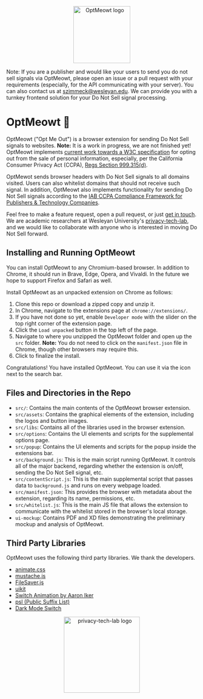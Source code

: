 <p align="center">
  <img src="https://github.com/privacy-tech-lab/optmeowt-browser-extension/blob/issue-19/src/assets/cat-w-text/optmeow-logo-circle.png" width="150px" height="150px" title="OptMeowt logo">
<p>

Note: If you are a publisher and would like your users to send you do not sell signals via OptMeowt, please open an issue or a pull request with your requirements (especially, for the API communicating with your server). You can also contact us at szimmeck@wesleyan.edu. We can provide you with a turnkey frontend solution for your Do Not Sell signal processing.

# OptMeowt :paw_prints:

OptMeowt ("Opt Me Out") is a browser extension for sending Do Not Sell signals to websites. **Note:** It is a work in progress, we are not finished yet! OptMeowt implements [current work towards a W3C specification](https://github.com/privacycg/proposals/issues/10) for opting out from the sale of personal information, especially, per the California Consumer Privacy Act (CCPA), [Regs Section 999.315(d)](https://oag.ca.gov/sites/all/files/agweb/pdfs/privacy/oal-sub-final-text-of-regs.pdf).

OptMewot sends browser headers with Do Not Sell signals to all domains visited. Users can also whitelist domains that should not receive such signal. In addition, OptMeowt also implements functionality for sending Do Not Sell signals according to the [IAB CCPA Compliance Framework for Publishers & Technology Companies](https://iabtechlab.com/standards/ccpa/).

Feel free to make a feature request, open a pull request, or just [get in touch](https://github.com/SebastianZimmeck). We are academic researchers at Wesleyan University's [privacy-tech-lab](https://privacy-tech-lab.github.io/), and we would like to collaborate with anyone who is interested in moving Do Not Sell forward.

## Installing and Running OptMeowt

You can install OptMeowt to any Chromium-based browser. In addition to Chrome, it should run in Brave, Edge, Opera, and Vivaldi. In the future we hope to support Firefox and Safari as well.

Install OptMeowt as an unpacked extension on Chrome as follows:

1. Clone this repo or download a zipped copy and unzip it.
2. In Chrome, navigate to the extensions page at `chrome://extensions/`.
3. If you have not done so yet, enable `Developer mode` with the slider on the top right corner of the extension page.
4. Click the `Load unpacked` button in the top left of the page.
5. Navigate to where you unzipped the OptMeowt folder and open up the `src` folder.
**Note:** You do not need to click on the `manifest.json` file in Chrome, though other browsers may require this.
6. Click to finalize the install.

Congratulations! You have installed OptMeowt. You can use it via the icon next to the search bar.

## Files and Directories in the Repo

- `src/`: Contains the main contents of the OptMeowt browser extension.
- `src/assets`: Contains the graphical elements of the extension, including the logos and button images.
- `src/libs`: Contains all of the libraries used in the browser extension.
- `src/options`: Contains the UI elements and scripts for the supplemental options page.
- `src/popup`: Contains the UI elements and scripts for the popup inside the extensions bar.
- `src/background.js`: This is the main script running OptMeowt. It controls all of the major backend, regarding whether the extension is on/off, sending the Do Not Sell signal, etc.
- `src/contentScript.js`: This is the main supplemental script that passes data to `background.js` and runs on every webpage loaded.
- `src/manifest.json`: This provides the browser with metadata about the extension, regarding its name, permissions, etc.
- `src/whitelist.js`: This is the main JS file that allows the extension to communicate with the whitelist stored in the browser's local storage.
- `ui-mockup`: Contains PDF and XD files demonstrating the preliminary mockup and analysis of OptMeowt.

## Third Party Libraries

OptMeowt uses the following third party libraries. We thank the developers.
- [animate.css](https://github.com/animate-css/animate.css)
- [mustache.js](https://github.com/janl/mustache.js)
- [FileSaver.js](https://github.com/eligrey/FileSaver.js)
- [uikit](https://github.com/uikit/uikit)
- [Switch Animation by Aaron Iker](https://codepen.io/aaroniker/pen/oaQdQZ)
- [psl (Public Suffix List)](https://github.com/lupomontero/psl)
- [Dark Mode Switch](https://github.com/coliff/dark-mode-switch)

<p align="center">
  <img src="https://github.com/privacy-tech-lab/optmeowt-browser-extension/blob/master/plt_logo.png" width="200px" height="200px" title="privacy-tech-lab logo">
<p>
